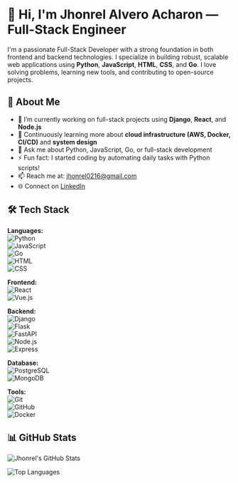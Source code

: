 # 👋 Hi, I'm Jhonrel Alvero Acharon — Full-Stack Engineer

I'm a passionate Full-Stack Developer with a strong foundation in both frontend and backend technologies. I specialize in building robust, scalable web applications using **Python**, **JavaScript**, **HTML**, **CSS**, and **Go**. I love solving problems, learning new tools, and contributing to open-source projects.

## 🧠 About Me
- 🔭 I’m currently working on full-stack projects using **Django**, **React**, and **Node.js**
- 🌱 Continuously learning more about **cloud infrastructure (AWS, Docker, CI/CD)** and **system design**
- 💬 Ask me about Python, JavaScript, Go, or full-stack development
- ⚡ Fun fact: I started coding by automating daily tasks with Python scripts!
- 📫 Reach me at: jhonrel0216@gmail.com  
- 🌐 Connect on [LinkedIn](https://linkedin.com/in/universe0216)

## 🛠️ Tech Stack
**Languages:**  
![Python](https://img.shields.io/badge/-Python-3776AB?logo=python&logoColor=white)  
![JavaScript](https://img.shields.io/badge/-JavaScript-F7DF1E?logo=javascript&logoColor=black)  
![Go](https://img.shields.io/badge/-Go-00ADD8?logo=go&logoColor=white)  
![HTML](https://img.shields.io/badge/-HTML5-E34F26?logo=html5&logoColor=white)  
![CSS](https://img.shields.io/badge/-CSS3-1572B6?logo=css3&logoColor=white)

**Frontend:**  
![React](https://img.shields.io/badge/-React-61DAFB?logo=react&logoColor=black)  
![Vue.js](https://img.shields.io/badge/-Vue.js-4FC08D?logo=vue.js&logoColor=white)

**Backend:**  
![Django](https://img.shields.io/badge/-Django-092E20?logo=django&logoColor=white)  
![Flask](https://img.shields.io/badge/-Flask-000000?logo=flask&logoColor=white)  
![FastAPI](https://img.shields.io/badge/-FastAPI-009688?logo=fastapi&logoColor=white)  
![Node.js](https://img.shields.io/badge/-Node.js-339933?logo=node.js&logoColor=white)  
![Express](https://img.shields.io/badge/-Express-000000?logo=express&logoColor=white)

**Database:**  
![PostgreSQL](https://img.shields.io/badge/-PostgreSQL-336791?logo=postgresql&logoColor=white)  
![MongoDB](https://img.shields.io/badge/-MongoDB-47A248?logo=mongodb&logoColor=white)

**Tools:**  
![Git](https://img.shields.io/badge/-Git-F05032?logo=git&logoColor=white)  
![GitHub](https://img.shields.io/badge/-GitHub-181717?logo=github&logoColor=white)  
![Docker](https://img.shields.io/badge/-Docker-2496ED?logo=docker&logoColor=white)

## 📊 GitHub Stats
![Jhonrel's GitHub Stats](https://github-readme-stats.vercel.app/api?username=universe0216&show_icons=true&theme=tokyonight)

![Top Languages](https://github-readme-stats.vercel.app/api/top-langs/?username=universe0216&layout=compact&theme=tokyonight)
